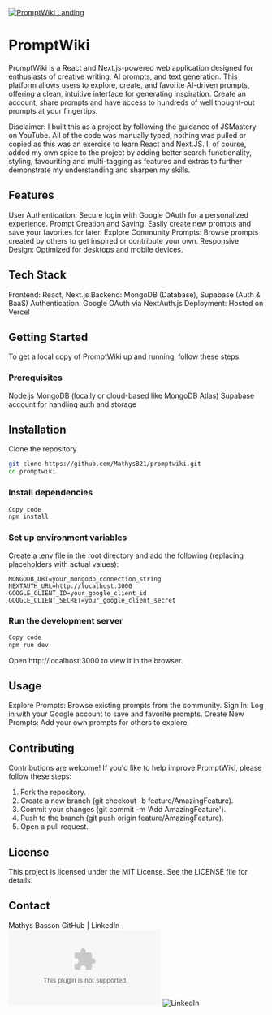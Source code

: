 [![PromptWiki Landing](https://i.ibb.co/gRvjmhh/Prompt-Wiki-Landing2.png)](https://ibb.co/6WvnrLL)

# PromptWiki
PromptWiki is a React and Next.js-powered web application designed for enthusiasts of creative writing, AI prompts, and text generation. This platform allows users to explore, create, and favorite AI-driven prompts, offering a clean, intuitive interface for generating inspiration. Create an account, share prompts and have access to hundreds of well thought-out prompts at your fingertips.

Disclaimer: I built this as a project by following the guidance of JSMastery on YouTube. All of the code was manually typed, nothing was pulled or copied as this was an exercise to learn React and Next.JS. I, of course, added my own spice to the project by adding better search functionality, styling, favouriting and multi-tagging as features and extras to further demonstrate my understanding and sharpen my skills.

## Features
User Authentication: Secure login with Google OAuth for a personalized experience.
Prompt Creation and Saving: Easily create new prompts and save your favorites for later.
Explore Community Prompts: Browse prompts created by others to get inspired or contribute your own.
Responsive Design: Optimized for desktops and mobile devices.

## Tech Stack
Frontend: React, Next.js
Backend: MongoDB (Database), Supabase (Auth & BaaS)
Authentication: Google OAuth via NextAuth.js
Deployment: Hosted on Vercel

## Getting Started
To get a local copy of PromptWiki up and running, follow these steps.

### Prerequisites
Node.js
MongoDB (locally or cloud-based like MongoDB Atlas)
Supabase account for handling auth and storage

## Installation
Clone the repository

```bash
git clone https://github.com/MathysB21/promptwiki.git
cd promptwiki
```

### Install dependencies

```bash
Copy code
npm install
```

### Set up environment variables

Create a .env file in the root directory and add the following (replacing placeholders with actual values):

```plaintext
MONGODB_URI=your_mongodb_connection_string
NEXTAUTH_URL=http://localhost:3000
GOOGLE_CLIENT_ID=your_google_client_id
GOOGLE_CLIENT_SECRET=your_google_client_secret
```

### Run the development server

```bash
Copy code
npm run dev
```

Open http://localhost:3000 to view it in the browser.

## Usage
Explore Prompts: Browse existing prompts from the community.
Sign In: Log in with your Google account to save and favorite prompts.
Create New Prompts: Add your own prompts for others to explore.

## Contributing
Contributions are welcome! If you'd like to help improve PromptWiki, please follow these steps:

1. Fork the repository.
2. Create a new branch (git checkout -b feature/AmazingFeature).
3. Commit your changes (git commit -m 'Add AmazingFeature').
4. Push to the branch (git push origin feature/AmazingFeature).
5. Open a pull request.

## License
This project is licensed under the MIT License. See the LICENSE file for details.

## Contact
Mathys Basson
GitHub | LinkedIn <!-- Optional: add LinkedIn or other contact details -->
![Email](mailto:pieterm.basson@gmail.com) ![LinkedIn](https://www.linkedin.com/in/mathys-basson-8b2730228/)